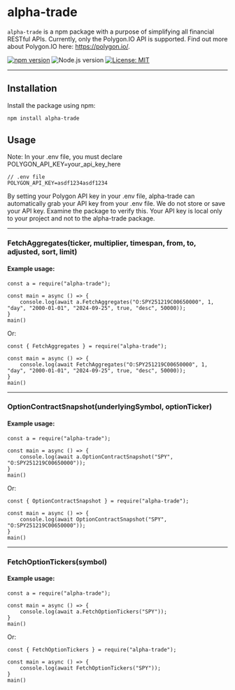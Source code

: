 # alpha-trade

`alpha-trade` is a npm package with a purpose of simplifying all financial RESTful APIs. Currently,
only the Polygon.IO API is supported. Find out more about Polygon.IO here: https://polygon.io/.

[![npm version](https://badge.fury.io/js/alpha-trade.svg)](https://badge.fury.io/js/alpha-trade)
![Node.js version](https://img.shields.io/badge/node-%3E%3D%2014.0.0-brightgreen)
[![License: MIT](https://img.shields.io/badge/License-MIT-yellow.svg)](https://opensource.org/licenses/MIT)

---

## Installation

Install the package using npm:

```bash
npm install alpha-trade
```

## Usage
Note: In your .env file, you must declare POLYGON_API_KEY=your_api_key_here
```
// .env file
POLYGON_API_KEY=asdf1234asdf1234
```
By setting your Polygon API key in your .env file, alpha-trade can automatically grab your API key from your .env file.
We do not store or save your API key. Examine the package to verify this. Your API key is local only to your project and not to the alpha-trade package.

---

### FetchAggregates(ticker, multiplier, timespan, from, to, adjusted, sort, limit)
#### Example usage:
```
const a = require("alpha-trade");

const main = async () => {
    console.log(await a.FetchAggregates("O:SPY251219C00650000", 1, "day", "2000-01-01", "2024-09-25", true, "desc", 50000));
}
main()

```

Or:

```
const { FetchAggregates } = require("alpha-trade");

const main = async () => {
    console.log(await FetchAggregates("O:SPY251219C00650000", 1, "day", "2000-01-01", "2024-09-25", true, "desc", 50000));
}
main()
```
---

### OptionContractSnapshot(underlyingSymbol, optionTicker)
#### Example usage:
```
const a = require("alpha-trade");

const main = async () => {
    console.log(await a.OptionContractSnapshot("SPY", "O:SPY251219C00650000"));
}
main()

```

Or:

```
const { OptionContractSnapshot } = require("alpha-trade");

const main = async () => {
    console.log(await OptionContractSnapshot("SPY", "O:SPY251219C00650000"));
}
main()
```

---

### FetchOptionTickers(symbol)
#### Example usage:
```
const a = require("alpha-trade");

const main = async () => {
    console.log(await a.FetchOptionTickers("SPY"));
}
main()

```

Or:

```
const { FetchOptionTickers } = require("alpha-trade");

const main = async () => {
    console.log(await FetchOptionTickers("SPY"));
}
main()
```